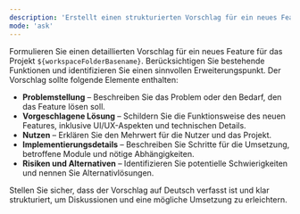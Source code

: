 ```yaml
---
description: 'Erstellt einen strukturierten Vorschlag für ein neues Feature auf Deutsch'
mode: 'ask'
---
```


Formulieren Sie einen detaillierten Vorschlag für ein neues Feature für das Projekt `${workspaceFolderBasename}`. Berücksichtigen Sie bestehende Funktionen und identifizieren Sie einen sinnvollen Erweiterungspunkt. Der Vorschlag sollte folgende Elemente enthalten:

* **Problemstellung** – Beschreiben Sie das Problem oder den Bedarf, den das Feature lösen soll.
* **Vorgeschlagene Lösung** – Schildern Sie die Funktionsweise des neuen Features, inklusive UI/UX-Aspekten und technischen Details.
* **Nutzen** – Erklären Sie den Mehrwert für die Nutzer und das Projekt.
* **Implementierungsdetails** – Beschreiben Sie Schritte für die Umsetzung, betroffene Module und nötige Abhängigkeiten.
* **Risiken und Alternativen** – Identifizieren Sie potentielle Schwierigkeiten und nennen Sie Alternativlösungen.

Stellen Sie sicher, dass der Vorschlag auf Deutsch verfasst ist und klar strukturiert, um Diskussionen und eine mögliche Umsetzung zu erleichtern.